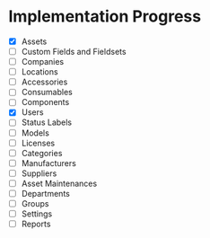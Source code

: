 
# Implementation Progress

- [x] Assets
- [ ] Custom Fields and Fieldsets
- [ ] Companies
- [ ] Locations
- [ ] Accessories
- [ ] Consumables
- [ ] Components
- [x] Users
- [ ] Status Labels
- [ ] Models
- [ ] Licenses
- [ ] Categories
- [ ] Manufacturers
- [ ] Suppliers
- [ ] Asset Maintenances
- [ ] Departments
- [ ] Groups
- [ ] Settings
- [ ] Reports
